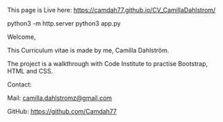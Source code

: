 This page is Live here:
https://camdah77.github.io/CV_CamillaDahlstrom/


python3 -m http.server python3 app.py


Welcome,

This Curriculum vitae is made by me, Camilla Dahlström.

The project is a walkthrough with Code Institute to practise Bootstrap, HTML and CSS.

Contact:

Mail:
camilla.dahlstromz@gmail.com

GitHub:
https://github.com/Camdah77

